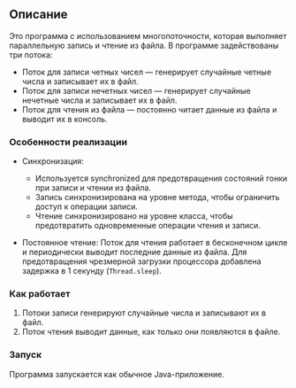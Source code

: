 ## Описание

Это программа с использованием многопоточности, которая выполняет параллельную запись и чтение из файла. В программе задействованы три потока:

- Поток для записи четных чисел — генерирует случайные четные числа и записывает их в файл.
- Поток для записи нечетных чисел — генерирует случайные нечетные числа и записывает их в файл.
- Поток для чтения из файла — постоянно читает данные из файла и выводит их в консоль.

### Особенности реализации

- Синхронизация:
  - Используется synchronized для предотвращения состояний гонки при записи и чтении из файла.
  - Запись синхронизирована на уровне метода, чтобы ограничить доступ к операции записи.
  - Чтение синхронизировано на уровне класса, чтобы предотвратить одновременные операции чтения и записи.

- Постоянное чтение: Поток для чтения работает в бесконечном цикле и периодически выводит последние данные из файла. Для предотвращения чрезмерной загрузки процессора добавлена задержка в 1 секунду (`Thread.sleep`).

### Как работает

1. Потоки записи генерируют случайные числа и записывают их в файл.
2. Поток чтения выводит данные, как только они появляются в файле.

### Запуск

Программа запускается как обычное Java-приложение.
